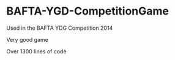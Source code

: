# BAFTA-YGD-CompetitionGame
Used in the BAFTA YDG Competition 2014

Very good game

Over 1300 lines of code
